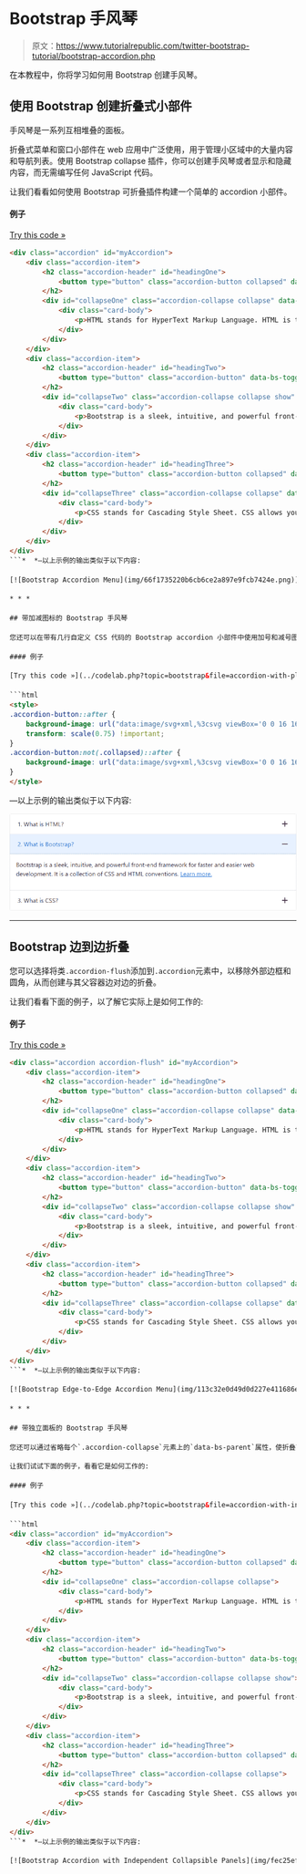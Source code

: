 # Bootstrap 手风琴

> 原文：<https://www.tutorialrepublic.com/twitter-bootstrap-tutorial/bootstrap-accordion.php>

在本教程中，你将学习如何用 Bootstrap 创建手风琴。

## 使用 Bootstrap 创建折叠式小部件

手风琴是一系列互相堆叠的面板。

折叠式菜单和窗口小部件在 web 应用中广泛使用，用于管理小区域中的大量内容和导航列表。使用 Bootstrap collapse 插件，你可以创建手风琴或者显示和隐藏内容，而无需编写任何 JavaScript 代码。

让我们看看如何使用 Bootstrap 可折叠插件构建一个简单的 accordion 小部件。

#### 例子

[Try this code »](../codelab.php?topic=bootstrap&file=accordion "Try this code using online Editor") 

```html
<div class="accordion" id="myAccordion">
    <div class="accordion-item">
        <h2 class="accordion-header" id="headingOne">
            <button type="button" class="accordion-button collapsed" data-bs-toggle="collapse" data-bs-target="#collapseOne">1\. What is HTML?</button>									
        </h2>
        <div id="collapseOne" class="accordion-collapse collapse" data-bs-parent="#myAccordion">
            <div class="card-body">
                <p>HTML stands for HyperText Markup Language. HTML is the standard markup language for describing the structure of web pages. <a href="https://www.tutorialrepublic.com/html-tutorial/" target="_blank">Learn more.</a></p>
            </div>
        </div>
    </div>
    <div class="accordion-item">
        <h2 class="accordion-header" id="headingTwo">
            <button type="button" class="accordion-button" data-bs-toggle="collapse" data-bs-target="#collapseTwo">2\. What is Bootstrap?</button>
        </h2>
        <div id="collapseTwo" class="accordion-collapse collapse show" data-bs-parent="#myAccordion">
            <div class="card-body">
                <p>Bootstrap is a sleek, intuitive, and powerful front-end framework for faster and easier web development. It is a collection of CSS and HTML conventions. <a href="https://www.tutorialrepublic.com/twitter-bootstrap-tutorial/" target="_blank">Learn more.</a></p>
            </div>
        </div>
    </div>
    <div class="accordion-item">
        <h2 class="accordion-header" id="headingThree">
            <button type="button" class="accordion-button collapsed" data-bs-toggle="collapse" data-bs-target="#collapseThree">3\. What is CSS?</button>                     
        </h2>
        <div id="collapseThree" class="accordion-collapse collapse" data-bs-parent="#myAccordion">
            <div class="card-body">
                <p>CSS stands for Cascading Style Sheet. CSS allows you to specify various style properties for a given HTML element such as colors, backgrounds, fonts etc. <a href="https://www.tutorialrepublic.com/css-tutorial/" target="_blank">Learn more.</a></p>
            </div>
        </div>
    </div>
</div>
```*  *—以上示例的输出类似于以下内容:

[![Bootstrap Accordion Menu](img/66f1735220b6cb6ce2a897e9fcb7424e.png)](../codelab.php?topic=bootstrap&file=accordion) 

* * *

## 带加减图标的 Bootstrap 手风琴

您还可以在带有几行自定义 CSS 代码的 Bootstrap accordion 小部件中使用加号和减号图标(代替 v 形上下图标)。让我们试试下面的例子:

#### 例子

[Try this code »](../codelab.php?topic=bootstrap&file=accordion-with-plus-minus-icon "Try this code using online Editor")

```html
<style>
.accordion-button::after {
    background-image: url("data:image/svg+xml,%3csvg viewBox='0 0 16 16' fill='%23333' xmlns='http://www.w3.org/2000/svg'%3e%3cpath fill-rule='evenodd' d='M8 0a1 1 0 0 1 1 1v6h6a1 1 0 1 1 0 2H9v6a1 1 0 1 1-2 0V9H1a1 1 0 0 1 0-2h6V1a1 1 0 0 1 1-1z' clip-rule='evenodd'/%3e%3c/svg%3e");
    transform: scale(0.75) !important;
}
.accordion-button:not(.collapsed)::after {
    background-image: url("data:image/svg+xml,%3csvg viewBox='0 0 16 16' fill='%23333' xmlns='http://www.w3.org/2000/svg'%3e%3cpath fill-rule='evenodd' d='M0 8a1 1 0 0 1 1-1h14a1 1 0 1 1 0 2H1a1 1 0 0 1-1-1z' clip-rule='evenodd'/%3e%3c/svg%3e");
}
</style>
```

—以上示例的输出类似于以下内容:

[![Bootstrap Accordion with Plus Minus Icons](img/2cadec07a3cba57d6908ff5ecf127986.png)](../codelab.php?topic=bootstrap&file=accordion-with-plus-minus-icon) 

* * *

## Bootstrap 边到边折叠

您可以选择将类`.accordion-flush`添加到`.accordion`元素中，以移除外部边框和圆角，从而创建与其父容器边对边的折叠。

让我们看看下面的例子，以了解它实际上是如何工作的:

#### 例子

[Try this code »](../codelab.php?topic=bootstrap&file=edge-to-edge-accordion "Try this code using online Editor") 

```html
<div class="accordion accordion-flush" id="myAccordion">
    <div class="accordion-item">
        <h2 class="accordion-header" id="headingOne">
            <button type="button" class="accordion-button collapsed" data-bs-toggle="collapse" data-bs-target="#collapseOne">1\. What is HTML?</button>									
        </h2>
        <div id="collapseOne" class="accordion-collapse collapse" data-bs-parent="#myAccordion">
            <div class="card-body">
                <p>HTML stands for HyperText Markup Language. HTML is the standard markup language for describing the structure of web pages. <a href="https://www.tutorialrepublic.com/html-tutorial/" target="_blank">Learn more.</a></p>
            </div>
        </div>
    </div>
    <div class="accordion-item">
        <h2 class="accordion-header" id="headingTwo">
            <button type="button" class="accordion-button" data-bs-toggle="collapse" data-bs-target="#collapseTwo">2\. What is Bootstrap?</button>
        </h2>
        <div id="collapseTwo" class="accordion-collapse collapse show" data-bs-parent="#myAccordion">
            <div class="card-body">
                <p>Bootstrap is a sleek, intuitive, and powerful front-end framework for faster and easier web development. It is a collection of CSS and HTML conventions. <a href="https://www.tutorialrepublic.com/twitter-bootstrap-tutorial/" target="_blank">Learn more.</a></p>
            </div>
        </div>
    </div>
    <div class="accordion-item">
        <h2 class="accordion-header" id="headingThree">
            <button type="button" class="accordion-button collapsed" data-bs-toggle="collapse" data-bs-target="#collapseThree">3\. What is CSS?</button>                     
        </h2>
        <div id="collapseThree" class="accordion-collapse collapse" data-bs-parent="#myAccordion">
            <div class="card-body">
                <p>CSS stands for Cascading Style Sheet. CSS allows you to specify various style properties for a given HTML element such as colors, backgrounds, fonts etc. <a href="https://www.tutorialrepublic.com/css-tutorial/" target="_blank">Learn more.</a></p>
            </div>
        </div>
    </div>
</div>
```*  *—以上示例的输出类似于以下内容:

[![Bootstrap Edge-to-Edge Accordion Menu](img/113c32e0d49d0d227e411686e867fea0.png)](../codelab.php?topic=bootstrap&file=accordion) 

* * *

## 带独立面板的 Bootstrap 手风琴

您还可以通过省略每个`.accordion-collapse`元素上的`data-bs-parent`属性，使折叠面板在另一个面板打开时保持打开。

让我们试试下面的例子，看看它是如何工作的:

#### 例子

[Try this code »](../codelab.php?topic=bootstrap&file=accordion-with-independent-collapsible-panels "Try this code using online Editor") 

```html
<div class="accordion" id="myAccordion">
    <div class="accordion-item">
        <h2 class="accordion-header" id="headingOne">
            <button type="button" class="accordion-button collapsed" data-bs-toggle="collapse" data-bs-target="#collapseOne">1\. What is HTML?</button>									
        </h2>
        <div id="collapseOne" class="accordion-collapse collapse">
            <div class="card-body">
                <p>HTML stands for HyperText Markup Language. HTML is the standard markup language for describing the structure of web pages. <a href="https://www.tutorialrepublic.com/html-tutorial/" target="_blank">Learn more.</a></p>
            </div>
        </div>
    </div>
    <div class="accordion-item">
        <h2 class="accordion-header" id="headingTwo">
            <button type="button" class="accordion-button" data-bs-toggle="collapse" data-bs-target="#collapseTwo">2\. What is Bootstrap?</button>
        </h2>
        <div id="collapseTwo" class="accordion-collapse collapse show">
            <div class="card-body">
                <p>Bootstrap is a sleek, intuitive, and powerful front-end framework for faster and easier web development. It is a collection of CSS and HTML conventions. <a href="https://www.tutorialrepublic.com/twitter-bootstrap-tutorial/" target="_blank">Learn more.</a></p>
            </div>
        </div>
    </div>
    <div class="accordion-item">
        <h2 class="accordion-header" id="headingThree">
            <button type="button" class="accordion-button collapsed" data-bs-toggle="collapse" data-bs-target="#collapseThree">3\. What is CSS?</button>                     
        </h2>
        <div id="collapseThree" class="accordion-collapse collapse">
            <div class="card-body">
                <p>CSS stands for Cascading Style Sheet. CSS allows you to specify various style properties for a given HTML element such as colors, backgrounds, fonts etc. <a href="https://www.tutorialrepublic.com/css-tutorial/" target="_blank">Learn more.</a></p>
            </div>
        </div>
    </div>
</div>
```*  *—以上示例的输出类似于以下内容:

[![Bootstrap Accordion with Independent Collapsible Panels](img/fec25ef3e5a33bb2f7634fed5dbc40e6.png)](../codelab.php?topic=bootstrap&file=accordion-with-independent-collapsible-panels)***